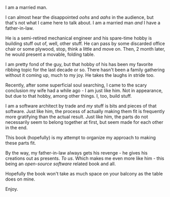 I am a married man. 

I can almost hear the disappointed _oohs_ and _aahs_ in the audience, but that's not what I came here to talk about. I am a married man _and_ I have a father-in-law.

He is a semi-retired mechanical engineer and his spare-time hobby is building stuff out of, well, other stuff. He can pass by some discarded office chair or some plywood, stop, think a little and move on. Then, 2 month later, he would present a movable, folding table.

I am pretty fond of the guy, but that hobby of his has been my favorite ribbing topic for the last decade or so. There hasn't been a family gathering without it coming up, much to my joy. He takes the laughs in stride too.

Recently, after some superficial soul searching, I came to the scary conclusion my wife had a while ago - I am just like him. Not in appearance, but due to that hobby, among other things. I, too, build stuff.

I am a software architect by trade and _my_ stuff is bits and pieces of that software. Just like him, the process of actually making them fit is frequently more gratifying than the actual result. Just like him, the parts do not necessarily seem to belong together at first, but seem made for each other in the end.

This book (hopefully) is my attempt to organize my approach to making these parts fit.

By the way, my father-in-law always gets his revenge - he gives his creations out as presents. _To us_. Which makes me even more like him - this being an _open-source software_ related book and all.

Hopefully the book won't take as much space on your balcony as the table does on mine.

Enjoy.
